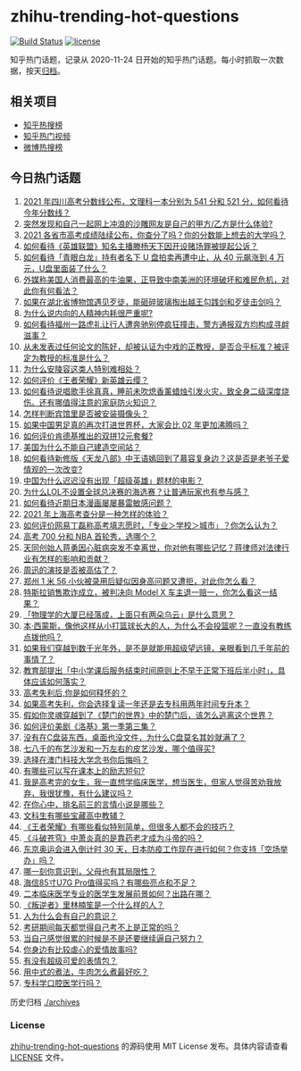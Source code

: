 # zhihu-trending-hot-questions

[![Build Status](https://github.com/justjavac/zhihu-trending-hot-questions/workflows/ci/badge.svg?branch=master)](https://github.com/justjavac/zhihu-trending-hot-questions/actions)
[![license](https://img.shields.io/github/license/justjavac/zhihu-trending-hot-questions)](https://github.com/justjavac/zhihu-trending-hot-questions/blob/master/LICENSE)

知乎热门话题，记录从 2020-11-24 日开始的知乎热门话题。每小时抓取一次数据，按天[归档](./archives)。

## 相关项目

- [知乎热搜榜](https://github.com/justjavac/zhihu-trending-top-search)
- [知乎热门视频](https://github.com/justjavac/zhihu-trending-hot-video)
- [微博热搜榜](https://github.com/justjavac/weibo-trending-hot-search)

## 今日热门话题

<!-- BEGIN -->
<!-- 最后更新时间 Thu Jun 24 2021 01:09:28 GMT+0800 (China Standard Time) -->

1. [2021 年四川高考分数线公布，文理科一本分别为 541 分和 521
   分，如何看待今年分数线？](https://www.zhihu.com/question/466835029)
2. [突然发现和自己一起网上冲浪的沙雕网友是自己的甲方/乙方是什么体验?](https://www.zhihu.com/question/465724596)
3. [2021
   各省市高考成绩陆续公布，你查分了吗？你的分数能上想去的大学吗？](https://www.zhihu.com/question/466693006)
4. [如何看待《英雄联盟》知名主播滕杨天下因开设赌场罪被提起公诉？](https://www.zhihu.com/question/464376334)
5. [如何看待「青眼白龙」持有者名下 U 盘拍卖再遭中止，从 40 元飙涨到 4
   万元，U盘里面装了什么？](https://www.zhihu.com/question/466587646)
6. [外媒称美国人消费最高的牛油果，正导致中南美洲的环境破坏和难民危机，对此你有何看法？](https://www.zhihu.com/question/466723204)
7. [如果在湖北省博物馆遇见歹徒，能砸碎玻璃掏出越王勾践剑和歹徒击剑吗？](https://www.zhihu.com/question/466117995)
8. [为什么说内向的人精神内耗很严重呢?](https://www.zhihu.com/question/438833344)
9. [如何看待福州一路虎礼让行人遭奔驰别停疯狂撞击，警方通报双方均构成寻衅滋事？](https://www.zhihu.com/question/466514894)
10. [从未发表过任何论文的陈好，却被认证为中戏的正教授，是否合乎标准？被评定为教授的标准是什么？](https://www.zhihu.com/question/466544935)
11. [为什么安陵容这类人特别难相处？](https://www.zhihu.com/question/465876363)
12. [如何评价《王者荣耀》新英雄云缨？](https://www.zhihu.com/question/456762502)
13. [如何看待说唱歌手徐真真，睡前未吹熄香薰蜡烛引发火灾，致全身二级深度烧伤。还有哪值得注意的家庭防火知识？](https://www.zhihu.com/question/466504088)
14. [怎样判断宾馆里是否被安装摄像头？](https://www.zhihu.com/question/24929266)
15. [如果中国男足真的再次打进世界杯，大家会比 02 年更加沸腾吗？](https://www.zhihu.com/question/463752483)
16. [如何评价肯德基推出的双拼12元套餐?](https://www.zhihu.com/question/466259792)
17. [美国为什么不能自己建造空间站？](https://www.zhihu.com/question/466163410)
18. [如何看待新修版《天龙八部》中王语嫣回到了慕容复身边？这是否是老爷子爱情观的一次改变?](https://www.zhihu.com/question/466375037)
19. [中国为什么迟迟没有出现「超级英雄」题材的电影？](https://www.zhihu.com/question/55011793)
20. [为什么LOL不设置全球总决赛的海选赛？让普通玩家也有参与感？](https://www.zhihu.com/question/348029119)
21. [如何看待近期日本漫画屡屡暴雷敏感问题？](https://www.zhihu.com/question/465217223)
22. [2021 年上海高考查分是一种怎样的体验？](https://www.zhihu.com/question/463610724)
23. [如何评价网易丁磊称高考填志愿时，「专业＞学校＞城市」？你怎么认为？](https://www.zhihu.com/question/466700024)
24. [高考 700 分和 NBA 首轮秀，选哪个？](https://www.zhihu.com/question/464138535)
25. [天同创始人蒋勇因心脏病突发不幸离世，你对他有哪些记忆？蒋律师对法律行业有怎样的影响和贡献？](https://www.zhihu.com/question/466834495)
26. [周迅的演技是否被高估了？](https://www.zhihu.com/question/296224065)
27. [郑州 1 米 56
    小伙被录用后疑似因身高问题又遭拒，对此你怎么看？](https://www.zhihu.com/question/466582127)
28. [特斯拉销售欺诈成立，被判决向 Model X
    车主退一赔一，你怎么看这一结果？](https://www.zhihu.com/question/466355841)
29. [「物理学的大厦已经落成，上面只有两朵乌云」是什么意思？](https://www.zhihu.com/question/319790208)
30. [本·西蒙斯，像他这样从小打篮球长大的人，为什么不会投篮呢？一直没有教练点拨他吗？](https://www.zhihu.com/question/466334440)
31. [如果我们穿越到数千光年外，是不是就能用超级望远镜，亲眼看到几千年前的事情了？](https://www.zhihu.com/question/429699064)
32. [教育部提出「中小学课后服务结束时间原则上不早于正常下班后半小时」，具体应该如何落实？](https://www.zhihu.com/question/466568287)
33. [高考失利后,你是如何释怀的？](https://www.zhihu.com/question/282477570)
34. [如果高考失利，你会选择复读一年还是去专科用两年时间专升本？](https://www.zhihu.com/question/328514956)
35. [假如你灵魂穿越到了《楚门的世界》中的楚门后，该怎么逃离这个世界？](https://www.zhihu.com/question/463821503)
36. [如何评价美剧《洛基》第一季第三集？](https://www.zhihu.com/question/466766242)
37. [没有在C盘装东西，桌面也没文件，为什么C盘莫名其妙就满了？](https://www.zhihu.com/question/456677257)
38. [七八千的布艺沙发和一万左右的皮艺沙发，哪个值得买?](https://www.zhihu.com/question/341967701)
39. [选择在澳门科技大学念书你后悔吗？](https://www.zhihu.com/question/395824634)
40. [有哪些可以写在课本上的励志短句?](https://www.zhihu.com/question/370697717)
41. [我是高考完的女生，我一直想学临床医学，想当医生，但家人觉得苦劝我放弃，我很犹豫，有什么建议吗？](https://www.zhihu.com/question/465870397)
42. [在你心中，排名前三的言情小说是哪些？](https://www.zhihu.com/question/381690632)
43. [文科生有哪些宝藏高中教辅？](https://www.zhihu.com/question/434586269)
44. [《王者荣耀》有哪些看似特别简单，但很多人都不会的技巧？](https://www.zhihu.com/question/446136518)
45. [《斗破苍穹》中萧炎真的是靠药老才成为斗帝的吗？](https://www.zhihu.com/question/325197543)
46. [东京奥运会进入倒计时 30
    天，日本防疫工作现在进行如何？你支持「空场举办」吗？](https://www.zhihu.com/question/466695575)
47. [哪一刻你意识到，父母也有其局限性？](https://www.zhihu.com/question/465553728)
48. [海信85寸U7G Pro值得买吗？有哪些亮点和不足？](https://www.zhihu.com/question/465575735)
49. [二本临床医学专业的医学生发展前景如何？出路在哪？](https://www.zhihu.com/question/368279194)
50. [《叛逆者》里林楠笙是一个什么样的人？](https://www.zhihu.com/question/463791665)
51. [人为什么会有自己的意识？](https://www.zhihu.com/question/25852574)
52. [考研期间每天都觉得自己考不上是正常的吗？](https://www.zhihu.com/question/465105306)
53. [当自己感觉很累的时候是不是还要继续逼自己努力？](https://www.zhihu.com/question/23678611)
54. [你身边有比较虐心的爱情故事吗?](https://www.zhihu.com/question/352335209)
55. [有没有超级可爱的表情包？](https://www.zhihu.com/question/399465536)
56. [用中式的煮法，牛肉怎么煮最好吃？](https://www.zhihu.com/question/20739576)
57. [专科学口腔医学行吗？](https://www.zhihu.com/question/383445313)

<!-- END -->

历史归档 [./archives](./archives)

### License

[zhihu-trending-hot-questions](https://github.com/justjavac/zhihu-trending-hot-questions)
的源码使用 MIT License 发布。具体内容请查看 [LICENSE](./LICENSE) 文件。
